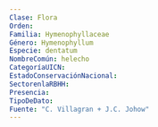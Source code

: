 ```yaml
---
Clase: Flora
Orden: 
Familia: Hymenophyllaceae
Género: Hymenophyllum
Especie: dentatum
NombreComún: helecho
CategoríaUICN: 
EstadoConservaciónNacional: 
SectorenlaRBHH: 
Presencia: 
TipoDeDato: 
Fuente: "C. Villagran + J.C. Johow"
---
```

